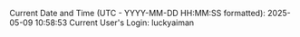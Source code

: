 Current Date and Time (UTC - YYYY-MM-DD HH:MM:SS formatted): 2025-05-09 10:58:53
Current User's Login: luckyaiman
